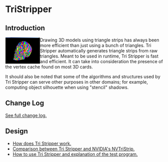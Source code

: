 # TriStripper

## Introduction

<img style="float: left;" src="doc/tristripper.png">

Drawing 3D models using triangle strips has always been more efficient than just using a bunch of triangles. Tri Stripper automatically generates triangle strips from raw triangles. Meant to be used in runtime, Tri Stripper is fast and efficient. It can take into consideration the presence of the vertex cache found on most 3D cards.

It should also be noted that some of the algorithms and structures used by Tri Stripper can serve other purposes in other domains; for example, computing object silhouette when using "stencil" shadows.

## Change Log

[See full change log.](doc/ChangeLog.md)

## Design

- [How does Tri Stripper work.](doc/ChangeLog.md)
- [Comparison between Tri Stripper and NVIDIA's NVTriStrip.](doc/ChangeLog.md)
- [How to use Tri Stripper and explanation of the test program.](doc/ChangeLog.md)
